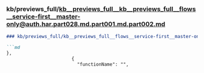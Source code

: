 ### kb/previews_full/kb__previews_full__kb__previews_full__flows__service-first__master-only@auth.har.part028.md.part001.md.part002.md

```md
### kb/previews_full/kb__previews_full__flows__service-first__master-only@auth.har.part028.md.part001.md (part 002)

```md
},
                        {
                          "functionName": "",
                  
```

```

```
